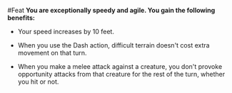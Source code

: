 #Feat
**You are exceptionally speedy and agile. You gain the following benefits:**

* Your speed increases by 10 feet.

* When you use the Dash action, difficult terrain doesn't cost extra movement on that turn.

* When you make a melee attack against a creature, you don't provoke opportunity attacks from that creature for the rest of the turn, whether you hit or not.